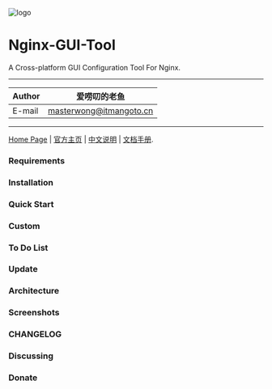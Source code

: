 ![logo](https://www.itmangoto.cn/wp-content/uploads/2018/05/logo_nginx_gui_tool.jpg)

# Nginx-GUI-Tool

A Cross-platform GUI Configuration Tool For Nginx.

****

|Author|爱唠叨的老鱼|
|---|---
|E-mail|masterwong@itmangoto.cn

****

[Home Page](https://www.itmangoto.cn) | [官方主页](https://www.itmangoto.cn) | [中文说明](https://www.itmangoto.cn) | [文档手册](https://www.itmangoto.cn).


### Requirements
### Installation
### Quick Start
### Custom
### To Do List
### Update
### Architecture
### Screenshots
### CHANGELOG
### Discussing
### Donate
